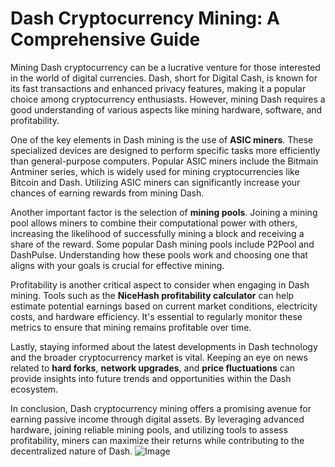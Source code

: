 # Dash Cryptocurrency Mining: A Comprehensive Guide

Mining Dash cryptocurrency can be a lucrative venture for those interested in the world of digital currencies. Dash, short for Digital Cash, is known for its fast transactions and enhanced privacy features, making it a popular choice among cryptocurrency enthusiasts. However, mining Dash requires a good understanding of various aspects like mining hardware, software, and profitability.

One of the key elements in Dash mining is the use of **ASIC miners**. These specialized devices are designed to perform specific tasks more efficiently than general-purpose computers. Popular ASIC miners include the Bitmain Antminer series, which is widely used for mining cryptocurrencies like Bitcoin and Dash. Utilizing ASIC miners can significantly increase your chances of earning rewards from mining Dash.

Another important factor is the selection of **mining pools**. Joining a mining pool allows miners to combine their computational power with others, increasing the likelihood of successfully mining a block and receiving a share of the reward. Some popular Dash mining pools include P2Pool and DashPulse. Understanding how these pools work and choosing one that aligns with your goals is crucial for effective mining.

Profitability is another critical aspect to consider when engaging in Dash mining. Tools such as the **NiceHash profitability calculator** can help estimate potential earnings based on current market conditions, electricity costs, and hardware efficiency. It's essential to regularly monitor these metrics to ensure that mining remains profitable over time.

Lastly, staying informed about the latest developments in Dash technology and the broader cryptocurrency market is vital. Keeping an eye on news related to **hard forks**, **network upgrades**, and **price fluctuations** can provide insights into future trends and opportunities within the Dash ecosystem.

In conclusion, Dash cryptocurrency mining offers a promising avenue for earning passive income through digital assets. By leveraging advanced hardware, joining reliable mining pools, and utilizing tools to assess profitability, miners can maximize their returns while contributing to the decentralized nature of Dash. ![Image](https://github.com/user-attachments/assets/057c907c-805e-4310-a052-f5031067f3de)